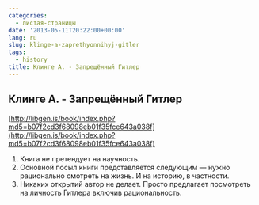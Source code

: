 ```yaml
---
categories:
  - листая-страницы
date: '2013-05-11T20:22:00+00:00'
lang: ru
slug: klinge-a-zaprethyonnihyj-gitler
tags:
  - history
title: Клинге А. - Запрещённый Гитлер
---
```



## Клинге А. - Запрещённый Гитлер
[http://libgen.is/book/index.php?md5=b07f2cd3f68098eb01f35fce643a038f](http://libgen.is/book/index.php?md5=b07f2cd3f68098eb01f35fce643a038f)  

1. Книга не претендует на научность.  
2. Основной посыл книги представляется следующим — нужно рационально смотреть на жизнь. И на историю, в частности. 
3. Никаких открытий автор не делает. Просто предлагает посмотреть на личность Гитлера включив рациональность.